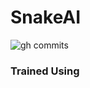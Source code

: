 # SnakeAI
![gh commits](https://img.shields.io/github/last-commit/GandyT/SnakeAI)

### Trained Using <Insert Training Algorithm>
